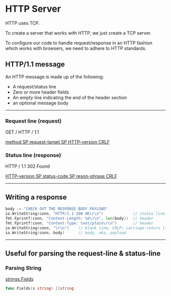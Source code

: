 # HTTP Server

HTTP uses TCP.

To create a server that works with HTTP, we just create a TCP server.

To configure our code to handle request/response in an HTTP fashion which works with browsers, we need to adhere to HTTP standards.

## HTTP/1.1 message

An HTTP message is made up of the following:

- A request/status line
- Zero or more header fields
- An empty line indicating the end of the header section
- an optional message body

---

### Request line (request)

GET / HTTP / 1.1

[method SP request-target SP HTTP-version CRLF](https://datatracker.ietf.org/doc/html/rfc7230#section-3.1.1)

### Status line (response)

HTTP / 1.1 302 Found

[HTTP-version SP status-code SP reson-phrase CRLF](https://datatracker.ietf.org/doc/html/rfc7230#section-3.1.2)

---

## Writing a response

```Go
body := "CHECK OUT THE RESPONSE BODY PAYLOAD" 
io.WriteString(conn, "HTTP/1.1 200 OK\r\n")             // status line
fmt.Fprintf(conn, "Content-Length: %d\r\n", len(body))  // header
fmt.Fprintf(conn, "Content-Type: text/plain\r\n")       // header
io.WriteString(conn, "\r\n")    // blank line; CRLP; carriage-return line-feed
io.WriteString(conn, body)      // body, aka, payload
```

---

## Useful for parsing the request-line & status-line

### Parsing String

[strings.Fields](https://pkg.go.dev/strings#Fields)

```Go
func Fields(s string) []string
```
